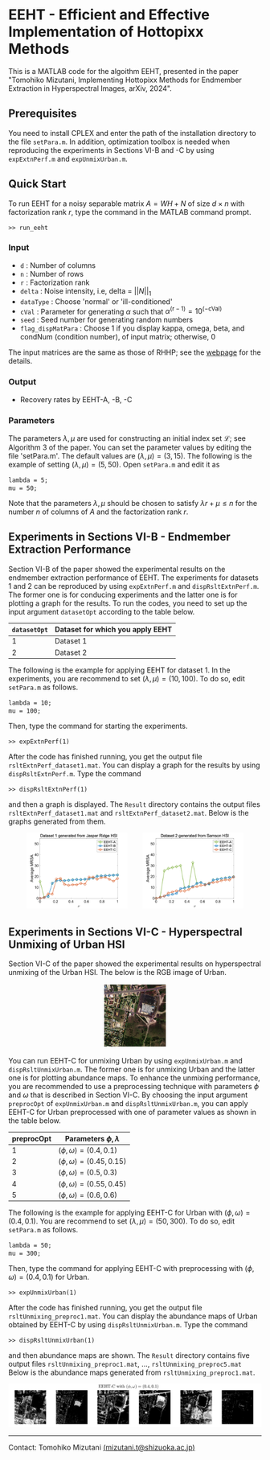 # EEHT - Efficient and Effective Implementation of Hottopixx Methods

This is a MATLAB code for the algoithm EEHT, presented in the paper "Tomohiko Mizutani, Implementing Hottopixx Methods for Endmember Extraction in Hyperspectral Images, arXiv, 2024".

## Prerequisites

You need to install CPLEX and enter the path of the installation directory to the file ``setPara.m``.
In addition, optimization toolbox is needed when reproducing the experiments in Sections VI-B and -C by using ``expExtnPerf.m`` and ``expUnmixUrban.m``.

## Quick Start

To run EEHT for a noisy separable matrix  $A = W H + N$ of size $d \times n$ with factorization rank $r$, type the command in the MATLAB command prompt.

```text
>> run_eeht
```

### Input

- ``d`` : Number of columns  
- ``n`` : Number of rows
- ``r`` : Factorization rank
- ``delta`` : Noise intensity, i.e, delta = $||N||_1$
- ``dataType`` : Choose 'normal' or 'ill-conditioned'
- ``cVal`` : Parameter for generating $\alpha$ such that
                     $\alpha^{(\text{r}-1)} = 10^{(-\text{cVal})}$
- ``seed`` : Seed number for generating random numbers
- ``flag_dispMatPara`` : Choose 1 if you display kappa, omega, beta, and condNum (condition number), of input matrix; otherwise, 0

The input matrices are the same as those of RHHP; see the [webpage](https://github.com/tomohiko-mizutani/RHHP) for the details.

### Output

- Recovery rates by EEHT-A, -B, -C

### Parameters

The parameters $\lambda, \mu$ are used for constructing an initial index set $\mathcal{L}$; see Algorithm 3 of the paper.
You can set the parameter values by editing the file 'setPara.m'.
The default values are $(\lambda, \mu) = (3, 15)$.
The following is the example of setting $(\lambda, \mu) = (5, 50)$.
 Open ``setPara.m`` and edit it as

```text
lambda = 5;  
mu = 50;
```

Note that the parameters $\lambda, \mu$ should be chosen to satisfy $\lambda r + \mu \le n$ for the number $n$ of columns of $A$ and the factorization rank $r$.

## Experiments in Sections VI-B - Endmember Extraction Performance
Section VI-B of the paper showed the experimental results on the endmember extraction performance of EEHT.
The experiments for datasets 1 and 2 can be reproduced by using ``expExtnPerf.m`` and ``dispRsltExtnPerf.m``.
The former one is for conducing experiments and the latter one is for plotting a graph for the results.
To run the codes, you need to set up the input argument ``datasetOpt`` according to the table below.

|``datasetOpt`` | Dataset for which you apply EEHT |
| --- | --- |
| 1 | Dataset 1|
| 2 | Dataset 2|

The following is the example for applying EEHT for dataset 1.
In the experiments, you are recommend to set $(\lambda, \mu) = (10,100)$.
To do so, edit  ``setPara.m`` as follows.

```text
lambda = 10;  
mu = 100;
```

Then, type the command for starting the experiments.

```text
>> expExtnPerf(1)
```

After the code has finished running, you get the output file ``rsltExtnPerf_dataset1.mat``.
You can display a graph for the results by using  ``dispRsltExtnPerf.m``.
Type the command

```text
>> dispRsltExtnPerf(1)
```

and then a graph is displayed.
The ``Result`` directory contains the output files ``rsltExtnPerf_dataset1.mat`` and ``rsltExtnPerf_dataset2.mat``. Below is the graphs generated from them.

<section style="text-align: center;">
<img src="./Result/rsltExtnPerf_dataset1.png" width="40%">
&nbsp;　&nbsp;
<img src="./Result/rsltExtnPerf_dataset2.png" width="40%">
</section>

## Experiments in Sections VI-C - Hyperspectral Unmixing of Urban HSI

Section VI-C of the paper showed the experimental results on hyperspectral unmixing of the Urban HSI.
The below is the RGB image of Urban.

<section style="text-align: center;">
<img src="./Result/urban.png" width="25%">
</section>

You can run EEHT-C for unmixing Urban by using ``expUnmixUrban.m`` and ``dispRsltUnmixUrban.m``.
The former one is for unmixing Urban and the latter one is for plotting abundance maps.
To enhance the unmixing performance,
you are recommended to use a preprocessing technique with parameters $\phi$ and $\omega$ that is
described in Section VI-C.
By choosing the input argument ``preprocOpt`` of ``expUnmixUrban.m`` and ``dispRsltUnmixUrban.m``,
you can apply EEHT-C for Urban preprocessed with one of parameter values as shown in the table below.

| preprocOpt | Parameters $\phi, \lambda$ |
| --- | --- |
| 1   | $(\phi,\omega) = (0.4,0.1)$ |
| 2   | $(\phi,\omega) = (0.45,0.15)$ |
| 3   | $(\phi,\omega) = (0.5,0.3)$ |
| 4   | $(\phi,\omega) = (0.55,0.45)$ |
| 5   | $(\phi,\omega) = (0.6,0.6)$ |

The following is the example for applying EEHT-C for Urban with $(\phi, \omega)=(0.4, 0.1)$.
You are recommend to set $(\lambda, \mu) = (50,300)$.
To do so, edit  ``setPara.m`` as follows.

```text
lambda = 50;  
mu = 300;
```

Then, type the command for applying EEHT-C with preprocessing with $(\phi, \omega)=(0.4, 0.1)$ for Urban.

```text
>> expUnmixUrban(1)
```

After the code has finished running, you get the output file ``rsltUnmixing_preproc1.mat``.
You can display the abundance maps of Urban obtained by EEHT-C by using  ``dispRsltUnmixUrban.m``.
Type the command

```text
>> dispRsltUnmixUrban(1)
```

and then abundance maps are shown.
The ``Result`` directory contains five output files
``rsltUnmixing_preproc1.mat``, ..., ``rsltUnmixing_preproc5.mat``
Below is the abundance maps generated from ``rsltUnmixing_preproc1.mat``.

<section style="text-align: center;">
<img src="./Result/rsltUnmixUrban_preproc1.png" width="100%">
</section>

---
Contact: Tomohiko Mizutani [(mizutani.t@shizuoka.ac.jp)](mailto:mizutani.t@shizuoka.ac.jp)
